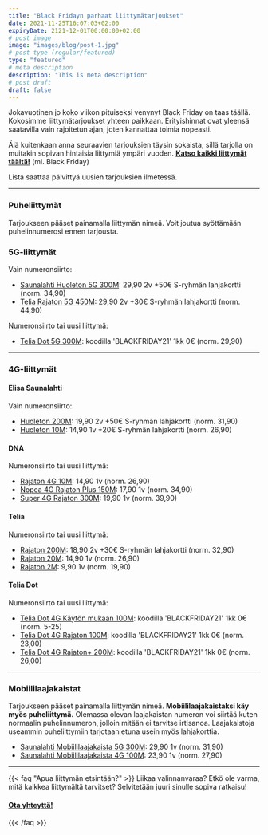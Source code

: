 ```yaml
---
title: "Black Fridayn parhaat liittymätarjoukset"
date: 2021-11-25T16:07:03+02:00
expiryDate: 2121-12-01T00:00:00+02:00
# post image
image: "images/blog/post-1.jpg"
# post type (regular/featured)
type: "featured"
# meta description
description: "This is meta description"
# post draft
draft: false
---
```


Jokavuotinen jo koko viikon pituiseksi venynyt Black Friday on taas täällä. Kokosimme liittymätarjoukset yhteen paikkaan. Erityishinnat ovat yleensä saatavilla vain rajoitetun ajan, joten kannattaa toimia nopeasti.

Älä kuitenkaan anna seuraavien tarjouksien täysin sokaista, sillä tarjolla on muitakin sopivan hintaisia liittymiä ympäri vuoden. **[Katso kaikki liittymät täältä!](/deals)** (ml. Black Friday)

Lista saattaa päivittyä uusien tarjouksien ilmetessä.

<hr>

### Puheliittymät

Tarjoukseen pääset painamalla liittymän nimeä. Voit joutua syöttämään puhelinnumerosi ennen tarjousta.

### 5G-liittymät

Vain numeronsiirto:
* [Saunalahti Huoleton 5G 300M][EP5]: 29,90 2v +50€ S-ryhmän lahjakortti (norm. 34,90)
* [Telia Rajaton 5G 450M][TP5]: 29,90 2v +30€ S-ryhmän lahjakortti (norm. 44,90)

Numeronsiirto tai uusi liittymä:
* [Telia Dot 5G 300M][TD]: koodilla 'BLACKFRIDAY21' 1kk 0€ (norm. 29,90)

<hr>

### 4G-liittymät

#### Elisa Saunalahti

Vain numeronsiirto:
* [Huoleton 200M][EP4]: 19,90 2v +50€ S-ryhmän lahjakortti (norm. 31,90)
* [Huoleton 10M][EP4]: 14,90 1v +20€ S-ryhmän lahjakortti (norm. 26,90)

#### DNA

Numeronsiirto tai uusi liittymä:
* [Rajaton 4G 10M][DP4]: 14,90 1v (norm. 26,90)
* [Nopea 4G Rajaton Plus 150M][DP4]: 17,90 1v (norm. 34,90)
* [Super 4G Rajaton 300M][DP4]: 19,90 1v (norm. 39,90)

#### Telia

Numeronsiirto tai uusi liittymä:
* [Rajaton 200M][TP4]: 18,90 2v +30€ S-ryhmän lahjakortti (norm. 32,90)
* [Rajaton 20M][TP4]: 14,90 1v (norm. 26,90)
* [Rajaton 2M][TP4]: 9,90 1v (norm. 19,90)

#### Telia Dot

Numeronsiirto tai uusi liittymä:
* [Telia Dot 4G Käytön mukaan 100M][TD]: koodilla 'BLACKFRIDAY21' 1kk 0€ (norm. 5-25)
* [Telia Dot 4G Rajaton 100M][TD]: koodilla 'BLACKFRIDAY21' 1kk 0€ (norm. 23,00)
* [Telia Dot 4G Rajaton+ 200M][TD]: koodilla 'BLACKFRIDAY21' 1kk 0€ (norm. 26,00)

[EP5]: https://www.elisa.fi/kauppa/erikoistarjous
[TP5]: https://www.telia.fi/kampanjat/liittymat/huippudiili
[EM5]: https://www.elisa.fi/kauppa/tarjoukset
[EP4]: https://www.elisa.fi/kauppa/erikoistarjous
[DP4]: https://www.dna.fi/sinunhintasi
[TP4]: https://www.telia.fi/kampanjat/liittymat/huippudiili
[TD]: https://www.telia.fi/dot

<hr>

### Mobiililaajakaistat

Tarjoukseen pääset painamalla liittymän nimeä. **Mobiililaajakaistaksi käy myös puheliittymä.** Olemassa olevan laajakaistan numeron voi siirtää kuten normaalin puhelinnumeron, jolloin mitään ei tarvitse irtisanoa. Laajakaistoja useammin puheliittymiin tarjotaan etuna usein myös lahjakorttia.

* [Saunalahti Mobiililaajakaista 5G 300M][EM]: 29,90 1v (norm. 31,90)
* [Saunalahti Mobiililaajakaista 4G 100M][EM]: 23,90 1v (norm. 27,90)

[EM]: https://www.elisa.fi/kauppa/tarjoukset

<hr>

{{< faq "Apua liittymän etsintään?" >}}
Liikaa valinnanvaraa? Etkö ole varma, mitä kaikkea liittymältä tarvitset? Selvitetään juuri sinulle sopiva ratkaisu!

#### [Ota yhteyttä!](../../contact)
{{< /faq >}}